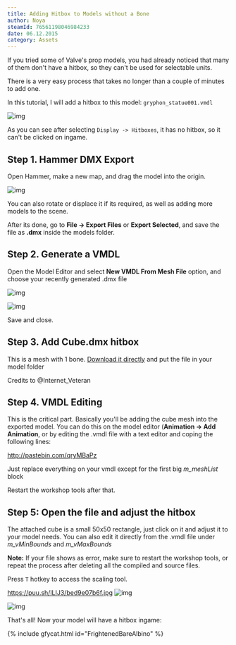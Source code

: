 ```yaml
---
title: Adding Hitbox to Models without a Bone
author: Noya
steamId: 76561198046984233
date: 06.12.2015
category: Assets
---
```


If you tried some of Valve's prop models, you had already noticed that many of them don't have a hitbox, so they can't be used for selectable units.

There is a very easy process that takes no longer than a couple of minutes to add one. 

In this tutorial, I will add a hitbox to this model: `gryphon_statue001.vmdl`

![img](https://puu.sh/lLH62/45243b2ded.jpg)

As you can see after selecting `Display -> Hitboxes`, it has no hitbox, so it can't be clicked on ingame.

## Step 1. Hammer DMX Export

Open Hammer, make a new map, and drag the model into the origin.

![img](https://puu.sh/lLHek/b90cae10f2.png)

You can also rotate or displace it if its required, as well as adding more models to the scene.

After its done, go to **File -> Export Files** or **Export Selected**, and save the file as **.dmx** inside the models folder.

## Step 2. Generate a VMDL

Open the Model Editor and select **New VMDL From Mesh File** option, and choose your recently generated .dmx file

![img](https://puu.sh/lLHwg/89b5353d2a.png)

![img](https://puu.sh/lLHD0/2a3a5ed53b.jpg)

Save and close.

## Step 3. Add Cube.dmx hitbox

This is a mesh with 1 bone. [Download it directly](https://github.com/ModDota/moddota.github.io/blob/master/_resources/cube.fbx) and put the file in your model folder

Credits to @Internet_Veteran

## Step 4. VMDL Editing

This is the critical part. Basically you'll be adding the cube mesh into the exported model. You can do this on the model editor (**Animation -> Add Animation**, or by editing the .vmdl file with a text editor and coping the following lines:

http://pastebin.com/qryMBaPz

Just replace everything on your vmdl except for the first big *m_meshList* block

Restart the workshop tools after that.

## Step 5: Open the file and adjust the hitbox

The attached cube is a small 50x50 rectangle, just click on it and adjust it to your model needs. You can also edit it directly from the .vmdl file under *m_vMinBounds* and *m_vMaxBounds*

**Note:** If your file shows as error, make sure to restart the workshop tools, or repeat the process after deleting all the compiled and source files.

Press `T` hotkey to access the scaling tool.

https://puu.sh/lLIJ3/bed9e07b6f.jpg
![img](https://puu.sh/lLIGx/4b75817f3f.jpg)

![img](https://puu.sh/lLIN3/8ab9a87b21.jpg)

That's all! Now your model will have a hitbox ingame:

{% include gfycat.html id="FrightenedBareAlbino" %}

